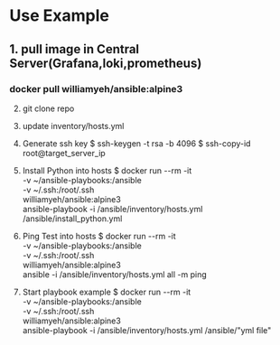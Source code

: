 # Use Example
## 1. pull image in Central Server(Grafana,loki,prometheus)
### docker pull williamyeh/ansible:alpine3

2. git clone repo

3. update inventory/hosts.yml

4. Generate ssh key
$ ssh-keygen -t rsa -b 4096
$ ssh-copy-id root@target_server_ip

   
4. Install Python into hosts
$ docker run --rm -it \
  -v ~/ansible-playbooks:/ansible \
  -v ~/.ssh:/root/.ssh \
  williamyeh/ansible:alpine3 \
  ansible-playbook -i /ansible/inventory/hosts.yml /ansible/install_python.yml



5. Ping Test into hosts
$ docker run --rm -it \
  -v ~/ansible-playbooks:/ansible \
  -v ~/.ssh:/root/.ssh \
  williamyeh/ansible:alpine3 \
  ansible -i /ansible/inventory/hosts.yml all -m ping


6. Start playbook example
$ docker run --rm -it \
  -v ~/ansible-playbooks:/ansible \
  -v ~/.ssh:/root/.ssh \
  williamyeh/ansible:alpine3 \
  ansible-playbook -i /ansible/inventory/hosts.yml /ansible/"yml file"

